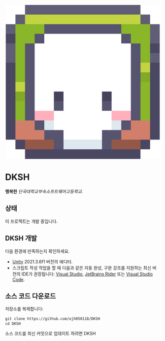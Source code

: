 <p align="center">
  <img width="500" alt="game" src="Assets/App Icon.png">
</p>

# DKSH

**행복한** *단국대학교부속소프트웨어고등학교*.

## 상태

이 프로젝트는 개발 중입니다.
 
 ## DKSH 개발
 
 다음 환경에 만족하는지 확인하세요.
 
 - [Unity](https://unity.com/kr) 2021.3.6f1 버전의 에디터.
 - 스크립트 작성 작업을 할 때 다음과 같은 자동 완성, 구문 강조를 지원하는 최신 버전의 IDE가 권장됩니다: [Visual Studio](https://visualstudio.microsoft.com/vs/), [JetBrains Rider](https://www.jetbrains.com/rider/) 또는 [Visual Studio Code](https://code.visualstudio.com/).
 
 ## 소스 코드 다운로드
 
 저장소를 복제합니다:
 
 ```shell
 git clone https://github.com/ojh050118/DKSH
 cd DKSH
 ```
 
소스 코드를 최신 커밋으로 업데이트 하려면 DKSH 
